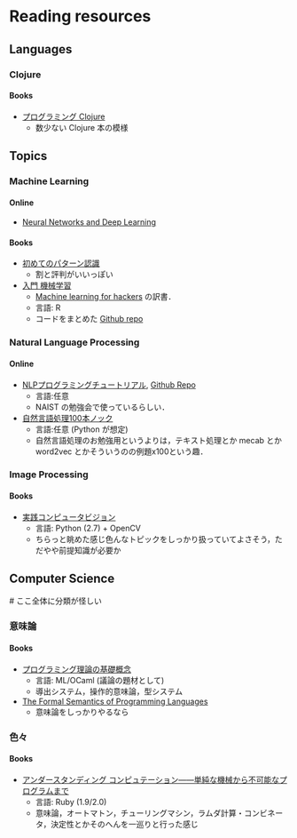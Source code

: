 # Reading resources

## Languages

### Clojure

#### Books

* [プログラミング Clojure](http://ci.nii.ac.jp/ncid/BB12526140)
  - 数少ない Clojure 本の模様

## Topics

### Machine Learning

#### Online

* [Neural Networks and Deep Learning](http://neuralnetworksanddeeplearning.com/)

#### Books

* [初めてのパターン認識](http://ci.nii.ac.jp/ncid/BB09879550)
  - 割と評判がいいっぽい
* [入門 機械学習](http://ci.nii.ac.jp/ncid/BB11155258)
  - [Machine learning for hackers](http://ci.nii.ac.jp/ncid/BB08836381) の訳書．
  - 言語: R
  - コードをまとめた [Github repo](https://github.com/johnmyleswhite/ML_for_Hackers)

### Natural Language Processing

#### Online

* [NLPプログラミングチュートリアル](http://www.phontron.com/teaching.php?lang=ja), [Github Repo](https://github.com/neubig/nlptutorial)
  - 言語:任意
  - NAIST の勉強会で使っているらしい．
* [自然言語処理100本ノック](http://www.cl.ecei.tohoku.ac.jp/nlp100/)
  - 言語:任意 (Python が想定)
  - 自然言語処理のお勉強用というよりは，テキスト処理とか mecab とか word2vec とかそういうのの例題x100という趣．

### Image Processing

#### Books
* [実践コンピュータビジョン](http://ci.nii.ac.jp/ncid/BB12162725)
  - 言語: Python (2.7) + OpenCV
  - ちらっと眺めた感じ色んなトピックをしっかり扱っていてよさそう，ただやや前提知識が必要か

## Computer Science

\# ここ全体に分類が怪しい

### 意味論

#### Books
* [プログラミング理論の基礎概念](http://www.saiensu.co.jp/?page=book_details&ISBN=ISBN978-4-7819-1285-1)
  - 言語: ML/OCaml (議論の題材として)
  - 導出システム，操作的意味論，型システム
* [The Formal Semantics of Programming Languages](https://mitpress.mit.edu/books/formal-semantics-programming-languages)
  - 意味論をしっかりやるなら

### 色々

#### Books
* [アンダースタンディング コンピュテーション――単純な機械から不可能なプログラムまで](http://www.oreilly.co.jp/books/9784873116976/)
  - 言語: Ruby (1.9/2.0)
  - 意味論，オートマトン，チューリングマシン，ラムダ計算・コンビネータ，決定性とかそのへんを一巡りと行った感じ
